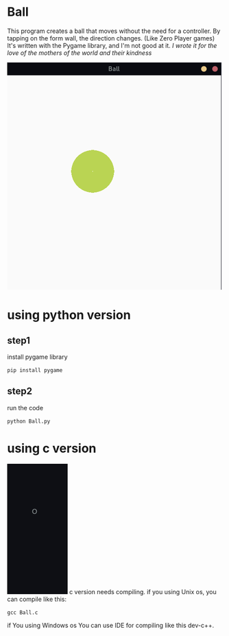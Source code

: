 Ball
=======

This program creates a ball that moves without the need for a controller. By tapping on the form wall, the direction changes. (Like Zero Player games) It's written with the Pygame library, and I'm not good at it. *I wrote it for the love of the mothers of the world and their kindness*

![screenshot](img/ball_python_version.png)

using python version
====================

step1
-----

install pygame library

```
pip install pygame
```

step2
-----

run the code

```
python Ball.py
```


using c version
===============

![screenshot](img/ball_c_version.png)
c version needs compiling. if you using Unix os, you can compile like this:

```
gcc Ball.c
```

if You using Windows os You can use IDE for compiling like this dev-c++.

